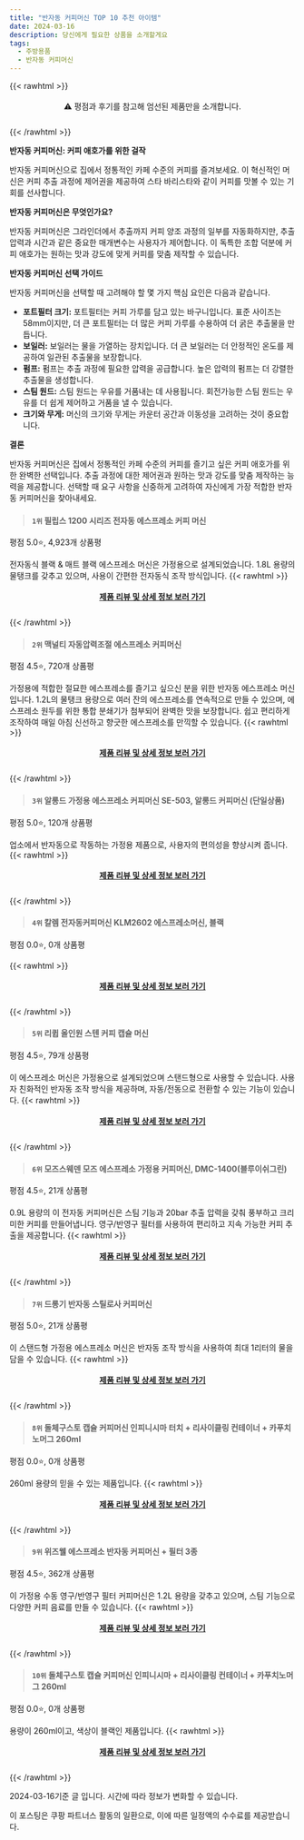 ```yaml
---
title: "반자동 커피머신 TOP 10 추천 아이템"
date: 2024-03-16
description: 당신에게 필요한 상품을 소개할게요
tags:
  - 주방용품
  - 반자동 커피머신
---
```

{{< rawhtml >}}<div class="toc" style="text-align: center; height: 50px; line-height: 2;">  <p>⚠️ 평점과 후기를 참고해 엄선된 제품만을 소개합니다.<br></p></div> {{< /rawhtml >}}

**반자동 커피머신: 커피 애호가를 위한 걸작**

반자동 커피머신으로 집에서 정통적인 카페 수준의 커피를 즐겨보세요. 이 혁신적인 머신은 커피 추출 과정에 제어권을 제공하여 스타 바리스타와 같이 커피를 맛볼 수 있는 기회를 선사합니다.

**반자동 커피머신은 무엇인가요?**

반자동 커피머신은 그라인더에서 추출까지 커피 양조 과정의 일부를 자동화하지만, 추출 압력과 시간과 같은 중요한 매개변수는 사용자가 제어합니다. 이 독특한 조합 덕분에 커피 애호가는 원하는 맛과 강도에 맞게 커피를 맞춤 제작할 수 있습니다.

**반자동 커피머신 선택 가이드**

반자동 커피머신을 선택할 때 고려해야 할 몇 가지 핵심 요인은 다음과 같습니다.

* **포트필터 크기:** 포트필터는 커피 가루를 담고 있는 바구니입니다. 표준 사이즈는 58mm이지만, 더 큰 포트필터는 더 많은 커피 가루를 수용하여 더 굵은 추출물을 만듭니다.
* **보일러:** 보일러는 물을 가열하는 장치입니다. 더 큰 보일러는 더 안정적인 온도를 제공하여 일관된 추출물을 보장합니다.
* **펌프:** 펌프는 추출 과정에 필요한 압력을 공급합니다. 높은 압력의 펌프는 더 강렬한 추출물을 생성합니다.
* **스팀 원드:** 스팀 원드는 우유를 거품내는 데 사용됩니다. 회전가능한 스팀 원드는 우유를 더 쉽게 제어하고 거품을 낼 수 있습니다.
* **크기와 무게:** 머신의 크기와 무게는 카운터 공간과 이동성을 고려하는 것이 중요합니다.

**결론**

반자동 커피머신은 집에서 정통적인 카페 수준의 커피를 즐기고 싶은 커피 애호가를 위한 완벽한 선택입니다. 추출 과정에 대한 제어권과 원하는 맛과 강도를 맞춤 제작하는 능력을 제공합니다. 선택할 때 요구 사항을 신중하게 고려하여 자신에게 가장 적합한 반자동 커피머신을 찾아내세요.


>#### `1위` 필립스 1200 시리즈 전자동 에스프레소 커피 머신
평점 5.0⭐, 4,923개 상품평

전자동식 블랙 & 매트 블랙 에스프레소 머신은 가정용으로 설계되었습니다. 1.8L 용량의 물탱크를 갖추고 있으며, 사용이 간편한 전자동식 조작 방식입니다.
{{< rawhtml >}}<div class="toc" style="text-align: center; height: 50px; line-height: 2;"><p><b><a href="https://link.coupang.com/re/AFFSDP?lptag=AF5033054&pageKey=1262477054&itemId=2263729507&vendorItemId=70260982041&traceid=V0-153-5f6f3f4b9a090267&requestid=20240316211007078305931980&token=31850C%7CMIXED">제품 리뷰 및 상세 정보 보러 가기</a></b><br></p> </div>{{< /rawhtml >}}

>#### `2위` 맥널티 자동압력조절 에스프레소 커피머신
평점 4.5⭐, 720개 상품평

가정용에 적합한 절묘한 에스프레소를 즐기고 싶으신 분을 위한 반자동 에스프레소 머신입니다. 1.2L의 물탱크 용량으로 여러 잔의 에스프레소를 연속적으로 만들 수 있으며, 에스프레소 원두를 위한 통합 분쇄기가 첨부되어 완벽한 맛을 보장합니다. 쉽고 편리하게 조작하여 매일 아침 신선하고 향긋한 에스프레소를 만끽할 수 있습니다.
{{< rawhtml >}}<div class="toc" style="text-align: center; height: 50px; line-height: 2;"><p><b><a href="https://link.coupang.com/re/AFFSDP?lptag=AF5033054&pageKey=1182368806&itemId=2162633443&vendorItemId=70160835813&traceid=V0-153-ef197af51a0b3547&requestid=20240316211007078305931980&token=31850C%7CMIXED">제품 리뷰 및 상세 정보 보러 가기</a></b><br></p> </div>{{< /rawhtml >}}

>#### `3위` 알롱드 가정용 에스프레소 커피머신 SE-503, 알롱드 커피머신 (단일상품)
평점 5.0⭐, 120개 상품평

업소에서 반자동으로 작동하는 가정용 제품으로, 사용자의 편의성을 향상시켜 줍니다.
{{< rawhtml >}}<div class="toc" style="text-align: center; height: 50px; line-height: 2;"><p><b><a href="https://link.coupang.com/re/AFFSDP?lptag=AF5033054&pageKey=6518697103&itemId=14432537620&vendorItemId=81676259895&traceid=V0-153-e5be8d2a94f3d4b4&clickBeacon=O2-2EqF7lRNOJt1bOxoCDHP2XkM8vlPYlJkDa_YZaK014P4X80xlc-TnF6ts2_S3nfZo7Ou_cND1WMgrAIc33puTFWNVrAOD6yX_je_71na3sYg0TPGr2A6Geo_WPqsnPhrhBhEzpZVPCHzdzxe40Wn9ChQS3HhkA2UC92vElPMW0BJrvkIB8x_6RcvNnYEsh4ymUOUpnhb5_bPYPMo54RNhBgdWp5CT5OqYpmkj0lHFBuBo4gASfDht7jA3v_wEdRqZbKwB7VtQZk_pRg5O-gV-yUZjUlwWsRmVZ_PNiaP5rX3MwQJgLYX4tBSXo2ye4fm3_DSURKZm4JY1TYkH1osURpNZnIeDj81ItOvOpD2AVOyP7eeN3tgViMhM-8tU3w3VMXp1GvK9PJVrilhY64boVPTdduXTqxCBMvg-uUjzFYSQjDkKIg6FozohKH3fx7rHbX2PNnXF8CWTnV5ZAc09MNUWj1_3TJuamWevlxotDiOVqnMF6qUp5jmrWlP0Us_fV6k2F-Y0lg8pnfbtik1sclZ40qiudgIUccxYyMnbRvgcIQqPjhKnl--Mcyh1XD8couPuyE7vxs-f-GvDfgkID5ZqHoqcofpymsbpD2NpMYtKGGCvSukrVygKF0JEazt2uKeEkebje1WUYWALgOL352DwWKl0_AdurRjqKY7UHaYiPya3puDGdw3DcEbh8kQBYd-GPsvfENWr0FyjVpIJXjLfxEkjnB9HX_ekjibATEg10LXjNX76XWCLcX4B_DR7KhVFWYDWM_w-oQqVXqNd_tLAg0zaXmy7J6yZuDaoGGw8CnwahRwH2-azIloNLrzRoyf9y_9oNFTq1Re1gxWgJaY6LfMn1Quob5TBiKOhnfVmT4HS6IjTmopDkvj8KHf_YfHkmdRex_QdcnvEtEU1Xr0S-k2Z_42t34sIMtIbHOnqzeHizzMlKog%3D&requestid=20240316211007078305931980&token=31850C%7CMIXED">제품 리뷰 및 상세 정보 보러 가기</a></b><br></p> </div>{{< /rawhtml >}}

>#### `4위` 칼렘 전자동커피머신 KLM2602 에스프레소머신, 블랙
평점 0.0⭐, 0개 상품평


{{< rawhtml >}}<div class="toc" style="text-align: center; height: 50px; line-height: 2;"><p><b><a href="https://link.coupang.com/re/AFFSDP?lptag=AF5033054&pageKey=7759388085&itemId=20921208787&vendorItemId=87988058481&traceid=V0-153-e5327c9de49935a8&clickBeacon=1HbFQsOAoM_Zp-2d1B_uTpSgUA_zSFqSCGmJQj23_zQuMwjGjWJGZ_vT5m1CYbb_TaY3ZOI2tM9WlMSjgDCvTMJRKXE4anir0BPqcrUiA4yjkOZHgNHfGNkVbsXUZ-cN0ZxAWbJgPvq5ONXqWTAhgaaDA7dWk00CN4mUChG6dKVrzAtNAiOImf5I3esbKEDcJyv_djnLJZBznTnVAgFqYGjDg_e4vyMKiR4bLtomaEaiNE9s0V9Uo8cGnX27sYlej1FJrfCzQ24kBE4AWBQqvSRpFOAPp4eBxx8ZNymgPfG4TjTmPHsPjgv3bJhhJ7d6qSyMsgRvBqnX6P5J_mK6fW89rgYH3-tjrnAtjhwkMX44wFwtwCtb_MQLXqyeVzofPBd17afN7YkIbmf1vEOPx6kuVGFSj-vgKTV6kDjA9A5a1n7dU5AFGwndvApfC1m_5-tnvfs7OJCZMc9GFu2vkcFnwQWevEEA4ow6cH_yKO9dhUs2npy3S-nO6-_zYQAXC24qJe3zIX71vCpX9dTAz2UmDV-V58uel06fHtTJkA-ptTp6XWMyF8j_w4Jk1iOCEXmB-zO_KhYD3m0sDsjm2DJS6-E6Eq0CEzdCARVD8hTXxZXn0gsTffpM97TSRMwQVJGw8t5rx0Fpyhads5co_OGqKWMAh84dKlKGP4pXUn-Ur8hFwqpTAF99eb41mkV7pCgcDL_SeoGPaFxypAJ3Zf8Ep5jMpEYYKt2yu_OuE29-or5UqI9LCYkYToafFu7t-a7XVE2UbHnJfWu2UH1gltfmslaViAQ_HSKxXsn_Bq9blMKXj1zuuPUOEiiUS5ab22AiXASnStLIddf7siyGtt7DL8c59dF1Hy_YkdqcDZWveXL8GtsjyEAaxkq6Fwu3oGu4AM5kOV2Ro2CfNoL7ywK8EuMo2YbhKuI7OWgYHwh3Ld6_WlM_Yp9dFSO752X6h8Q%3D&requestid=20240316211007078305931980&token=31850C%7CMIXED">제품 리뷰 및 상세 정보 보러 가기</a></b><br></p> </div>{{< /rawhtml >}}

>#### `5위` 리큅 올인원 스텐 커피 캡슐 머신
평점 4.5⭐, 79개 상품평

이 에스프레소 머신은 가정용으로 설계되었으며 스탠드형으로 사용할 수 있습니다. 사용자 친화적인 반자동 조작 방식을 제공하며, 자동/전동으로 전환할 수 있는 기능이 있습니다.
{{< rawhtml >}}<div class="toc" style="text-align: center; height: 50px; line-height: 2;"><p><b><a href="https://link.coupang.com/re/AFFSDP?lptag=AF5033054&pageKey=7054852825&itemId=17476492837&vendorItemId=84936864351&traceid=V0-153-e26d07c6b2fd3b96&requestid=20240316211007078305931980&token=31850C%7CMIXED">제품 리뷰 및 상세 정보 보러 가기</a></b><br></p> </div>{{< /rawhtml >}}

>#### `6위` 모즈스웨덴 모즈 에스프레소 가정용 커피머신, DMC-1400(블루이쉬그린)
평점 4.5⭐, 21개 상품평

0.9L 용량의 이 전자동 커피머신은 스팀 기능과 20bar 추출 압력을 갖춰 풍부하고 크리미한 커피를 만들어냅니다. 영구/반영구 필터를 사용하여 편리하고 지속 가능한 커피 추출을 제공합니다.
{{< rawhtml >}}<div class="toc" style="text-align: center; height: 50px; line-height: 2;"><p><b><a href="https://link.coupang.com/re/AFFSDP?lptag=AF5033054&pageKey=2262213284&itemId=3877129992&vendorItemId=82210498390&traceid=V0-153-dc77eafa7e782bb2&clickBeacon=4YuiJB9wpnWpo1mf4cXWJz0dmJQH6l5mIQjBMUvRGlysEci8OcszBdljZzUhsJlqtC-kaMRAsHL5EeIkeau6_FdRqf_2RXO033PcjnS8Vfq83etT-QU-tUlJ9EHWeLaCU9af_5m01J7wZWFZKrPdNHXExixMJUtIEaqULFvY7w5G_i8Dl-9fAAKV4dmZ9ikLBwbPh2ByfWMp2BGyvasaClcRVNjVf_iiIjDd_eyXPOxJgFWBDupHvdzK04wpxnDGIm8kEHqH7cTjwvykyln5ZZjVwNtrH0m4AFNiQ5ixnqDt4hHVDcz-4YtOFBQcBzYTgX5_hL7fMVbKqfz2dpa0IwAq6dEat9LfNeX2ymDAPt3S3ha1lpaVpsFmhpkWJRDooHq9gTJA00HW7vrPGNtPUHwK9kuMOBOQMR4dxH0jXSc20xH9qduS-bhDVHmCWDtDeiz_81SSFRQzrTJ55yhoCBktl-pzK2tnkbpzLufafISttROyQvaNhq1yFtxCcn4v9iYlsMp7-9_5Q2Z7G29_flUiD_WAfi4N5L32Y4sog8bxn_jpVnDLkgnpBt7ED-dJaACFnhU-weIyRHETJIsxRLfyuU1gNVesa33Ru85AaSJ7tUZ_0cVmNSsTNp4VuGTLXffEcfXS2ERmUXDIvupQtYt5-_SC_BsGbE_ug4aJM46UkedcP1HVa2axgxsP9l4QYTQ9r4EBsRrGv7-sCFoBAxiW0Q6k5Q2TBDeEJ9l6lf5sSxcjGKK2RspByfTxP43fWn518g38kz1FHnoDleEOZqlM-SYFe3K-iMML-jQeIxwU3ll87DTKrr2XvRvaUYKHfj4MEUC10PC2grUQT-xvMLMCPrBXCIcKXxTzwoCMggDwz3-_4KNcA2bMlpR41DbOC1kU-aK3Qa4N9LseetZFvr_W_2IMfocaRcQmHfenxPdEdtdtNgcB3mT4XziB&requestid=20240316211007078305931980&token=31850C%7CMIXED">제품 리뷰 및 상세 정보 보러 가기</a></b><br></p> </div>{{< /rawhtml >}}

>#### `7위` 드롱기 반자동 스틸로사 커피머신
평점 5.0⭐, 21개 상품평

이 스탠드형 가정용 에스프레소 머신은 반자동 조작 방식을 사용하여 최대 1리터의 물을 담을 수 있습니다.
{{< rawhtml >}}<div class="toc" style="text-align: center; height: 50px; line-height: 2;"><p><b><a href="https://link.coupang.com/re/AFFSDP?lptag=AF5033054&pageKey=7141424690&itemId=17930263542&vendorItemId=87474682360&traceid=V0-153-4dca0e2c24724134&requestid=20240316211007078305931980&token=31850C%7CMIXED">제품 리뷰 및 상세 정보 보러 가기</a></b><br></p> </div>{{< /rawhtml >}}

>#### `8위` 돌체구스토 캡슐 커피머신 인피니시마 터치 + 리사이클링 컨테이너 + 카푸치노머그 260ml
평점 0.0⭐, 0개 상품평

260ml 용량의 믿을 수 있는 제품입니다.
{{< rawhtml >}}<div class="toc" style="text-align: center; height: 50px; line-height: 2;"><p><b><a href="https://link.coupang.com/re/AFFSDP?lptag=AF5033054&pageKey=7940041405&itemId=21900797585&vendorItemId=88948826322&traceid=V0-153-4d222ab1dbb86a62&clickBeacon=wqKGU5jmh8VRpOgywpOdMBxyIbCN4ib2Uu8EWx54ENQzP8vVHRnzODfW7s1vTmLssjvRSH7SG9A7WUHNSkA83MAs_n-zPNVNZNmHgRgOBDEVRaNbykgongR8-kp9pfTNFrmqFiO4m41tGu9cBheljzow6-RWH8ZYgcne7RK2i_8ljd9mJQOCX82ErgNQYcvd7mj_PQ4cyspFf3FiwUD4V2dHkwUxvcUWfodhxWP17DcJDMuuy8VIbUa1jT98tms1F3MhKO1eEwhW1ca62rg3iPM3cSMozM1aAyXoGJXrdT_fiDm2_M3yYiK2Tr8l_GSreKdT0AWLmY0SuFb5Ih673-kn29Oq132Vq0EZoTOHKhYRrw0QhZWE7JxWaahDwu_AnCnMnqprkfuxpMl8w7WQYfClWy1y1bs2XsP6mkbSAhtVTuB1mTEzx93Fo1PxU-BSsPX1lDNRh-zLLCKxHFG2Mbm5zRj8hf3fcDBa6XuNfxhoQPnRtyqvZ8Mgt_zDEZw0GIbKfXcv1kgVn3g0tyoGIlosDjorWEbdSaVgxsl4VMrT-CVvQZt2otcUmq9wujcCppAaO-tRgU9p9hrEZJOC1_gf8yt-pj7PeZovlSsZT397xyqMkilpknfO0E4WJePLMw92Ue83pYKa3r1t7cbbEW75qpdZIa6cGrG_FVRfTKJ5OACyBFIZihzSeEY0oLum95IVlnzQioRiZNUvFGBnyX_tYnQCZSC5_ULvH_FfcyuO-Rx71N0BGestfMQ4V8DC7BFhQSBEr_q0t5ANNhY_03d37xJNfBCgM-hpueyKq8H1Vvj7_81PnG_6gkc9wuDJsbl7kI69pNpm17xsc1GmGc3Ji45zID266cvbmtArRTkgFYbTxSr2kCRtK4EZ3T0kJVYqjFngYuXeLFp-dohBxKZSmCWEscoHwwhpThEuxvh7Lm-7I3yGcik0wdW5&requestid=20240316211007078305931980&token=31850C%7CMIXED">제품 리뷰 및 상세 정보 보러 가기</a></b><br></p> </div>{{< /rawhtml >}}

>#### `9위` 위즈웰 에스프레소 반자동 커피머신 + 필터 3종
평점 4.5⭐, 362개 상품평

이 가정용 수동 영구/반영구 필터 커피머신은 1.2L 용량을 갖추고 있으며, 스팀 기능으로 다양한 커피 음료를 만들 수 있습니다.
{{< rawhtml >}}<div class="toc" style="text-align: center; height: 50px; line-height: 2;"><p><b><a href="https://link.coupang.com/re/AFFSDP?lptag=AF5033054&pageKey=6281616209&itemId=12901818223&vendorItemId=80166776135&traceid=V0-153-43032fe6ef45ffe1&requestid=20240316211007078305931980&token=31850C%7CMIXED">제품 리뷰 및 상세 정보 보러 가기</a></b><br></p> </div>{{< /rawhtml >}}

>#### `10위` 돌체구스토 캡슐 커피머신 인피니시마 + 리사이클링 컨테이너 + 카푸치노머그 260ml
평점 0.0⭐, 0개 상품평

용량이 260ml이고, 색상이 블랙인 제품입니다.
{{< rawhtml >}}<div class="toc" style="text-align: center; height: 50px; line-height: 2;"><p><b><a href="https://link.coupang.com/re/AFFSDP?lptag=AF5033054&pageKey=7940031644&itemId=21900747694&vendorItemId=88948776901&traceid=V0-153-d648e4970e578a4f&clickBeacon=ap5co-D2PpGdmkOJatd1JBSFANpGfxAmU7GRpCKLhqpheelISvWoiY5ghfuV4anCIVvdBdYzJVnIBL6mhyHte_4Ze5HXvhQFCgRr_9d_6E24-00Mf8l2HRubdiOyksJ6B6xS6ESYZhaugTe1_RRih2qhfUmGSe5zvxPemPsU7EJbymqnCZNu8p1ZBdYuFXK_pTfeqFot5NMiY8fzBYfbxEE6De7YhNpwZTPWq0wlQufCmsBPedWfOyd9Ayf3Z5WUncbxnFXIMtmjwyZ73DhbI7I2yXyk0-RldUU6-_0V-PvLmSPde03ZMEYFe93QZ_eYYRZ--Wk4_6XoUse5VZql2Vroo2x7dA-G-xaKKwXyfl1bWBVpIcRiyMlZlWULZ7lgPWwjTi0-k-Elb2kpQJ2JBmTsVF77sHoPNho_AwdZPMzFeXDPglVHhEAw7wvBNlEphz_qMTQV-grhL2g6r_A2hFwaEndn4M2i0arEU51hsGD9Y7sMw2-CgRZ0G5SYPbPyGC7kXVuevMYsbLBdfJDMNvrXlxQvITvXxfFs70WxEhoUSZVivXhPWP4_yoJPQVcZa6obeQLlDG_9YRrqz7OpJf3OBp-YcTeVjNtQHgdMq1WqhzP_IqnNyBB-xiVFA49Z879a6ymC7jp4mWl44ksQDw77O8pM9YTcb5Hn04MpJNYLnQU7qxhdA0RQnhs147sOGEnR6KJVjTroUVkKhmZWSaPrVZoJTa2spNxD2ouZX2r06j6rhWKnzpWrCWLxo2g5QPOo2Yxyg2E55SSGca_vURcSAwFLRlMIEdXeJ_XHPz0N1ZMqcIuJM8xUJaV8_FA4gQ6iWgqnDqkzDNTDt9swW86j_lPF-zScFyWbvqVNvQ5zqhn-KsmA-ZzA0452Wxo_tfmol1gbVFQ8ypt85SdV4jNkjCnRBiG6qJs3oe2W5FI6p_M1DhQkfyH2P6SI&requestid=20240316211007078305931980&token=31850C%7CMIXED">제품 리뷰 및 상세 정보 보러 가기</a></b><br></p> </div>{{< /rawhtml >}}


2024-03-16기준 글 입니다.
시간에 따라 정보가 변화할 수 있습니다.

이 포스팅은 쿠팡 파트너스 활동의 일환으로, 이에 따른 일정액의 수수료를 제공받습니다.
